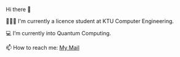 Hi there 👋

👩🏼‍💻 I'm currently a licence student at KTU Computer Engineering.

💻 I’m currently into Quantum Computing.

📫 How to reach me: [My Mail](irembuseozkose@gmail.com)
